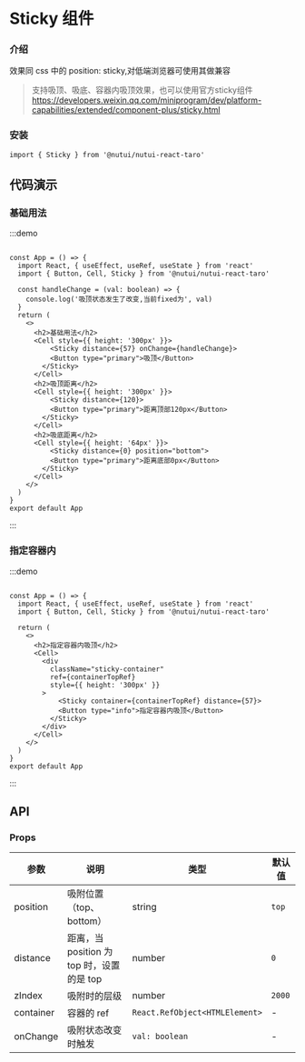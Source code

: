 # Sticky 组件

### 介绍

效果同 css 中的 position: sticky,对低端浏览器可使用其做兼容

> 支持吸顶、吸底、容器内吸顶效果，也可以使用官方sticky组件 https://developers.weixin.qq.com/miniprogram/dev/platform-capabilities/extended/component-plus/sticky.html

### 安装

```tsx
import { Sticky } from '@nutui/nutui-react-taro'
```

## 代码演示

### 基础用法

:::demo

```tsx

const App = () => {
  import React, { useEffect, useRef, useState } from 'react'
  import { Button, Cell, Sticky } from '@nutui/nutui-react-taro'

  const handleChange = (val: boolean) => {
    console.log('吸顶状态发生了改变,当前fixed为', val)
  }
  return (
    <>
      <h2>基础用法</h2>
      <Cell style={{ height: '300px' }}>
          <Sticky distance={57} onChange={handleChange}>
          <Button type="primary">吸顶</Button>
        </Sticky>
      </Cell>
      <h2>吸顶距离</h2>
      <Cell style={{ height: '300px' }}>
          <Sticky distance={120}>
          <Button type="primary">距离顶部120px</Button>
        </Sticky>
      </Cell>
      <h2>吸底距离</h2>
      <Cell style={{ height: '64px' }}>
          <Sticky distance={0} position="bottom">
          <Button type="primary">距离底部0px</Button>
        </Sticky>
      </Cell>
    </>
  )
}
export default App
```

:::

### 指定容器内

:::demo

```tsx

const App = () => {
  import React, { useEffect, useRef, useState } from 'react'
  import { Button, Cell, Sticky } from '@nutui/nutui-react-taro'

  return (
    <>
      <h2>指定容器内吸顶</h2>
      <Cell>
        <div
          className="sticky-container"
          ref={containerTopRef}
          style={{ height: '300px' }}
        >
            <Sticky container={containerTopRef} distance={57}>
            <Button type="info">指定容器内吸顶</Button>
          </Sticky>
        </div>
      </Cell>
    </>
  )
}
export default App
```
:::

## API

### Props

| 参数      | 说明                    | 类型                           | 默认值 |
|--------------|--------------------------------|--------|------------------|
| position  | 吸附位置（top、bottom） | string                         | `top`    |
| distance          | 距离，当 position 为 top 时，设置的是 top | number | `0`               |
| zIndex   | 吸附时的层级            | number                         | `2000`   |
| container | 容器的 ref              | `React.RefObject<HTMLElement>` | - |
| onChange | 吸附状态改变时触发 | `val: boolean` | - |
